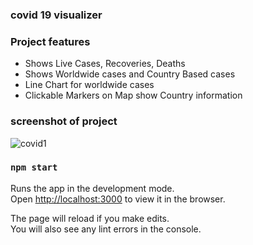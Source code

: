 
### covid 19 visualizer
### Project features

- Shows Live Cases, Recoveries, Deaths 
- Shows Worldwide cases and Country Based cases
- Line Chart for worldwide cases
- Clickable Markers on Map show Country information

### screenshot of project
![covid1](https://user-images.githubusercontent.com/49319399/104853915-0cde1b80-5915-11eb-883a-e2d6697f863a.PNG)


### `npm start`

Runs the app in the development mode.\
Open [http://localhost:3000](http://localhost:3000) to view it in the browser.

The page will reload if you make edits.\
You will also see any lint errors in the console.





